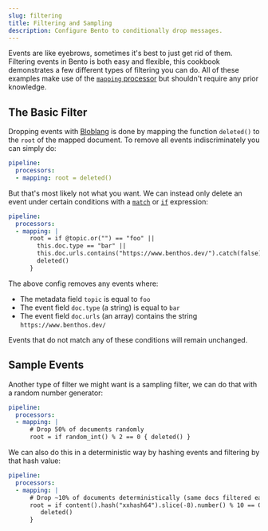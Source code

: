 ```yaml
---
slug: filtering
title: Filtering and Sampling
description: Configure Bento to conditionally drop messages.
---
```


Events are like eyebrows, sometimes it's best to just get rid of them. Filtering events in Bento is both easy and flexible, this cookbook demonstrates a few different types of filtering you can do. All of these examples make use of the [`mapping` processor][processors.mapping] but shouldn't require any prior knowledge.

## The Basic Filter

Dropping events with [Bloblang][guides.bloblang] is done by mapping the function `deleted()` to the `root` of the mapped document. To remove all events indiscriminately you can simply do:

```yaml
pipeline:
  processors:
  - mapping: root = deleted()
```

But that's most likely not what you want. We can instead only delete an event under certain conditions with a [`match`][bloblang.match] or [`if`][bloblang.if] expression:

```yaml
pipeline:
  processors:
  - mapping: |
      root = if @topic.or("") == "foo" ||
        this.doc.type == "bar" ||
        this.doc.urls.contains("https://www.benthos.dev/").catch(false) {
        deleted()
      }
```

The above config removes any events where:

- The metadata field `topic` is equal to `foo`
- The event field `doc.type` (a string) is equal to `bar`
- The event field `doc.urls` (an array) contains the string `https://www.benthos.dev/`

Events that do not match any of these conditions will remain unchanged.

## Sample Events

Another type of filter we might want is a sampling filter, we can do that with a random number generator:

```yaml
pipeline:
  processors:
  - mapping: |
      # Drop 50% of documents randomly
      root = if random_int() % 2 == 0 { deleted() }
```

We can also do this in a deterministic way by hashing events and filtering by that hash value:

```yaml
pipeline:
  processors:
  - mapping: |
      # Drop ~10% of documents deterministically (same docs filtered each run)
      root = if content().hash("xxhash64").slice(-8).number() % 10 == 0 {
         deleted()
      }
```

[processors.mapping]: /docs/components/processors/mapping
[bloblang.match]: /docs/guides/bloblang/about#pattern-matching
[bloblang.if]: /docs/guides/bloblang/about#conditional-mapping
[guides.bloblang]: /docs/guides/bloblang/about

